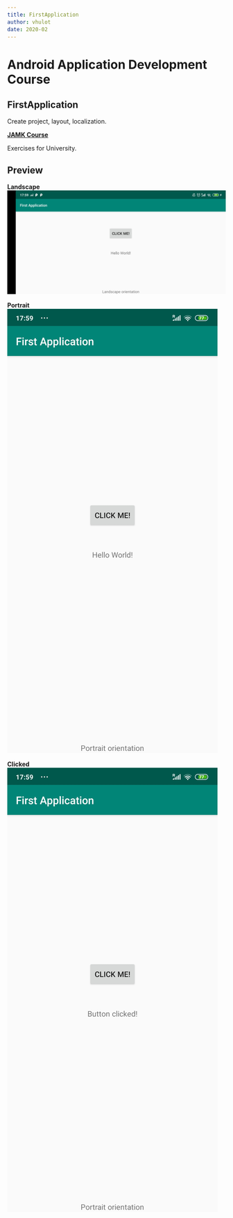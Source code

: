```yaml
---
title: FirstApplication
author: vhulot
date: 2020-02
---
```


# Android Application Development Course

## FirstApplication

Create project, layout, localization.

[**JAMK Course**](http://ttow0625.pages.labranet.jamk.fi/android-application-development/)

Exercises for University.

## Preview

**Landscape**
![alt-text](img/RN6_Landscape.jpg "Landscape preview")

**Portrait**
![alt-text](img/RN6_Portrait.jpg "Portrait preview")

**Clicked**
![alt-text](img/RN6_Portrait_clicked.jpg "Clicked preview")
